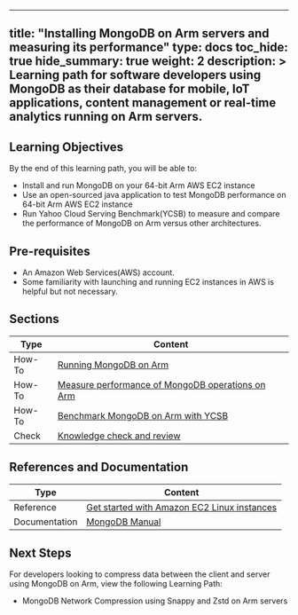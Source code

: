 
---
title: "Installing MongoDB on Arm servers and measuring its performance" 
type: docs
toc_hide: true
hide_summary: true
weight: 2
description: >
    Learning path for software developers using MongoDB as their database for mobile, IoT applications, content management or real-time analytics running on Arm servers.  
---

## Learning Objectives 

By the end of this learning path, you will be able to:

* Install and run MongoDB on your 64-bit Arm AWS EC2 instance
* Use an open-sourced java application to test MongoDB performance on 64-bit Arm AWS EC2 instance
* Run Yahoo Cloud Serving Benchmark(YCSB) to measure and compare the performance of MongoDB on Arm versus other architectures.


## Pre-requisites

* An Amazon Web Services(AWS) account. 
* Some familiarity with launching and running EC2 instances in AWS is helpful but not necessary.

## Sections

|          Type | Content                       |
| ---           | ---                                 |
| How-To        | [Running MongoDB on Arm](/cloud/webservice/mongodb)       |
| How-To        | [Measure performance of MongoDB operations on Arm](/cloud/webservice/perf_mongo) |
| How-To        | [Benchmark MongoDB on Arm with YCSB](/cloud/webservice/ycsb_mongo) |
| Check         | [Knowledge check and review](#)                        |


## References and Documentation

| Type          | Content             |
| ---           | ---                 |
| Reference     | [Get started with Amazon EC2 Linux instances](https://docs.aws.amazon.com/AWSEC2/latest/UserGuide/EC2_GetStarted.html)      |
| Documentation | [MongoDB Manual](https://www.mongodb.com/docs/manual/) |

## Next Steps

For developers looking to compress data between the client and server using MongoDB on Arm, view the following Learning Path:

* MongoDB Network Compression using Snappy and Zstd on Arm servers



